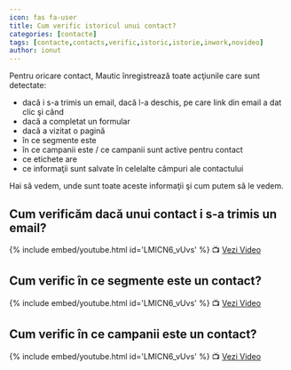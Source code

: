 ```yaml
---
icon: fas fa-user
title: Cum verific istoricul unui contact?
categories: [contacte]
tags: [contacte,contacts,verific,istoric,istorie,inwork,novideo]
author: ionut
---
```


Pentru oricare contact, Mautic înregistrează toate acţiunile care sunt detectate:
* dacă i s-a trimis un email, dacă l-a deschis, pe care link din email a dat clic şi când
* dacă a completat un formular
* dacă a vizitat o pagină
* în ce segmente este
* în ce campanii este / ce campanii sunt active pentru contact
* ce etichete are
* ce informaţii sunt salvate în celelalte câmpuri ale contactului

Hai să vedem, unde sunt toate aceste informaţii şi cum putem să le vedem.

## <i class='fas fa-user'></i> Cum verificăm dacă unui contact i s-a trimis un email?

[//]: # (Comming soon video)

{% include embed/youtube.html id='LMlCN6_vUvs' %}
📺 [Vezi Video](https://www.youtube.com/watch?v=LMlCN6_vUvs)

## <i class='fas fa-user'></i> Cum verific în ce segmente este un contact?

[//]: # (Comming soon video)

{% include embed/youtube.html id='LMlCN6_vUvs' %}
📺 [Vezi Video](https://www.youtube.com/watch?v=LMlCN6_vUvs)

## <i class='fas fa-user'></i> Cum verific în ce campanii este un contact?



[//]: # (Comming soon video)

{% include embed/youtube.html id='LMlCN6_vUvs' %}
📺 [Vezi Video](https://www.youtube.com/watch?v=LMlCN6_vUvs)

